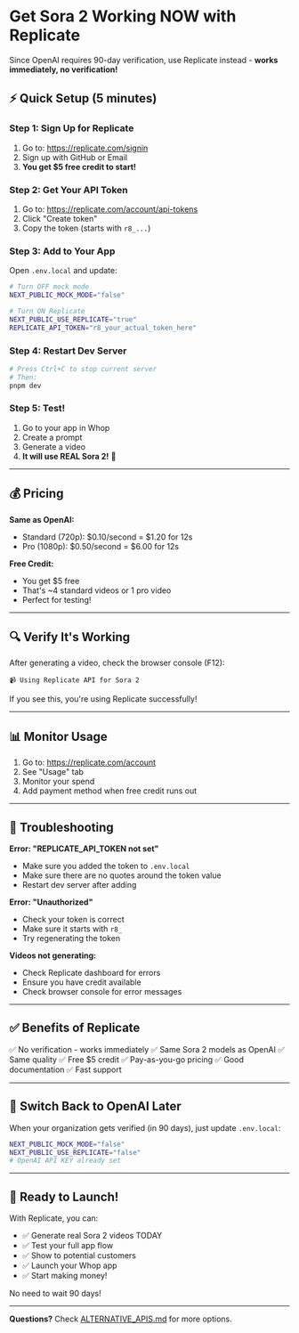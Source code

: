 # Get Sora 2 Working NOW with Replicate

Since OpenAI requires 90-day verification, use Replicate instead - **works immediately, no verification!**

## ⚡ Quick Setup (5 minutes)

### Step 1: Sign Up for Replicate

1. Go to: https://replicate.com/signin
2. Sign up with GitHub or Email
3. **You get $5 free credit to start!**

### Step 2: Get Your API Token

1. Go to: https://replicate.com/account/api-tokens
2. Click "Create token"
3. Copy the token (starts with `r8_...`)

### Step 3: Add to Your App

Open `.env.local` and update:

```bash
# Turn OFF mock mode
NEXT_PUBLIC_MOCK_MODE="false"

# Turn ON Replicate
NEXT_PUBLIC_USE_REPLICATE="true"
REPLICATE_API_TOKEN="r8_your_actual_token_here"
```

### Step 4: Restart Dev Server

```bash
# Press Ctrl+C to stop current server
# Then:
pnpm dev
```

### Step 5: Test!

1. Go to your app in Whop
2. Create a prompt
3. Generate a video
4. **It will use REAL Sora 2!** 🎉

---

## 💰 Pricing

**Same as OpenAI:**
- Standard (720p): $0.10/second = $1.20 for 12s
- Pro (1080p): $0.50/second = $6.00 for 12s

**Free Credit:**
- You get $5 free
- That's ~4 standard videos or 1 pro video
- Perfect for testing!

---

## 🔍 Verify It's Working

After generating a video, check the browser console (F12):

```
📹 Using Replicate API for Sora 2
```

If you see this, you're using Replicate successfully!

---

## 📊 Monitor Usage

1. Go to: https://replicate.com/account
2. See "Usage" tab
3. Monitor your spend
4. Add payment method when free credit runs out

---

## 🚨 Troubleshooting

**Error: "REPLICATE_API_TOKEN not set"**
- Make sure you added the token to `.env.local`
- Make sure there are no quotes around the token value
- Restart dev server after adding

**Error: "Unauthorized"**
- Check your token is correct
- Make sure it starts with `r8_`
- Try regenerating the token

**Videos not generating:**
- Check Replicate dashboard for errors
- Ensure you have credit available
- Check browser console for error messages

---

## ✅ Benefits of Replicate

✅ No verification - works immediately
✅ Same Sora 2 models as OpenAI
✅ Same quality
✅ Free $5 credit
✅ Pay-as-you-go pricing
✅ Good documentation
✅ Fast support

---

## 🔄 Switch Back to OpenAI Later

When your organization gets verified (in 90 days), just update `.env.local`:

```bash
NEXT_PUBLIC_MOCK_MODE="false"
NEXT_PUBLIC_USE_REPLICATE="false"
# OpenAI API KEY already set
```

---

## 🎯 Ready to Launch!

With Replicate, you can:
- ✅ Generate real Sora 2 videos TODAY
- ✅ Test your full app flow
- ✅ Show to potential customers
- ✅ Launch your Whop app
- ✅ Start making money!

No need to wait 90 days!

---

**Questions?** Check [ALTERNATIVE_APIS.md](./ALTERNATIVE_APIS.md) for more options.
